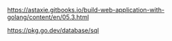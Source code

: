 https://astaxie.gitbooks.io/build-web-application-with-golang/content/en/05.3.html

https://pkg.go.dev/database/sql